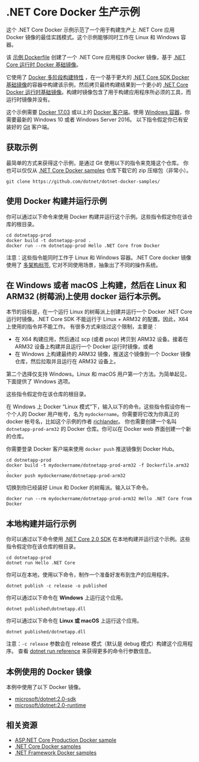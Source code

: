 # .NET Core Docker 生产示例

这个 .NET Core Docker 示例示范了一个用于构建生产上 .NET Core 应用 Docker 镜像的最佳实践模式。这个示例能够同时工作在 Linux 和 Windows 容器。

该 [示例 Dockerfile](Dockerfile) 创建了一个 .NET Core 应用程序 Docker 镜像，基于 [.NET Core 运行时 Docker 基础镜像](https://hub.docker.com/r/microsoft/dotnet/)。

它使用了 [Docker 多阶段构建特性](https://github.com/dotnet/announcements/issues/18) ，在一个基于更大的 [.NET Core SDK Docker 基础镜像](https://hub.docker.com/r/microsoft/dotnet/)的容器中构建该示例，然后拷贝最终构建结果到一个更小的 [.NET Core Docker 运行时基础镜像](https://hub.docker.com/r/microsoft/dotnet/)。构建时镜像包含了用于构建应用程序所必须的工具，而运行时镜像并没有。

这个示例需要 [Docker 17.03](https://docs.docker.com/release-notes/docker-ce) 或以上的 [Docker 客户端](https://www.docker.com/products/docker)。使用 [Windows 容器](http://aka.ms/windowscontainers)，你需要最新的 Windows 10 或者 Windows Server 2016。 以下指令假定你已有安装好的 [Git](https://git-scm.com/downloads) 客户端。

## 获取示例

最简单的方式来获得这个示例，是通过 Git 使用以下的指令来克隆这个仓库。 你也可以仅仅从 [.NET Core Docker samples](https://github.com/dotnet/dotnet-docker-samples/) 仓库下载它的 zip 压缩包（非常小）。

```console
git clone https://github.com/dotnet/dotnet-docker-samples/
```

## 使用 Docker 构建并运行示例

你可以通过以下命令来使用 Docker 构建并运行这个示例。这些指令假定你在该仓库的根目录。

```console
cd dotnetapp-prod
docker build -t dotnetapp-prod .
docker run --rm dotnetapp-prod Hello .NET Core from Docker
```

注意：这些指令能同时工作于 Linux 和 Windows 容器。.NET Core docker 镜像使用了 [多架构标签](https://github.com/dotnet/announcements/issues/14), 它对不同使用场景，抽象出了不同的操作系统。

## 在 Windows 或者 macOS 上构建，然后在 Linux 和 ARM32 (树莓派)上使用 docker 运行本示例。

本节的目标是，在一个运行 Linux 的树莓派上创建并运行一个 Docker .NET Core 运行时镜像。.NET Core SDK 不能运行于 Linux + ARM32 的配置。因此，X64 上使用的指令并不能工作。 有很多方式来绕过这个限制，主要是：

* 在 X64 构建应用，然后通过 scp (或者 pscp)  拷贝到 ARM32 设备。接着在 ARM32 设备上构建并且运行一个 Docker 运行时镜像，或者
* 在 Windows 上构建最终的 ARM32 镜像，推送这个镜像到一个 Docker 镜像仓库，然后拉取并且运行在 ARM32 设备上。

第二个选择仅支持 Windows。Linux 和 macOS 用户第一个方法。为简单起见，下面提供了 Windows 选项。

这些指令假定你在该仓库的根目录。

在 Windows 上 Docker “Linux 模式”下，输入以下的命令。这些指令假设你有一个个人的 Docker 用户帐号，名为 `mydockername`。你需要将它改为你真正的 docker 帐号名，比如这个示例的作者 [richlander](https://hub.docker.com/u/richlander/)。 你也需要创建一个名叫 `dotnetapp-prod-arm32` 的 Docker 仓库。你可以在 Docker web 界面创建一个新的仓库。

你需要登录 Docker 客户端来使用 `docker push` 推送镜像到 Docker Hub。

```console
cd dotnetapp-prod
docker build -t mydockername/dotnetapp-prod-arm32 -f Dockerfile.arm32 .
docker push mydockername/dotnetapp-prod-arm32
```

切换到你已经装好 Linux 和 Docker 的树莓派。输入以下命令。

```console
docker run --rm mydockername/dotnetapp-prod-arm32 Hello .NET Core from Docker
```

## 本地构建并运行示例

你可以通过以下命令使用 [.NET Core 2.0 SDK](https://www.microsoft.com/net/download/core) 在本地构建并运行这个示例。这些指令假定你在该仓库的根目录。

```console
cd dotnetapp-prod
dotnet run Hello .NET Core
```

你可以在本地，使用以下命令，制作一个准备好发布到生产的应用程序。

```console
dotnet publish -c release -o published
```

你可以通过以下命令在 **Windows** 上运行这个应用。

```console
dotnet published\dotnetapp.dll
```

你可以通过以下命令在 **Linux 或 macOS** 上运行这个应用。

```console
dotnet published/dotnetapp.dll
```

注意：`-c release` 参数会在 release 模式（默认是 debug 模式）构建这个应用程序。 查看 [dotnet run reference](https://docs.microsoft.com/dotnet/core/tools/dotnet-run) 来获得更多的命令行参数信息。

## 本例使用的 Docker 镜像

本例中使用了以下 Docker 镜像。
* [microsoft/dotnet:2.0-sdk](https://hub.docker.com/r/microsoft/dotnet)
* [microsoft/dotnet:2.0-runtime](https://hub.docker.com/r/microsoft/dotnet)

## 相关资源

* [ASP.NET Core Production Docker sample](../aspnetapp/README.md)
* [.NET Core Docker samples](../README.md)
* [.NET Framework Docker samples](https://github.com/Microsoft/dotnet-framework-docker-samples)
